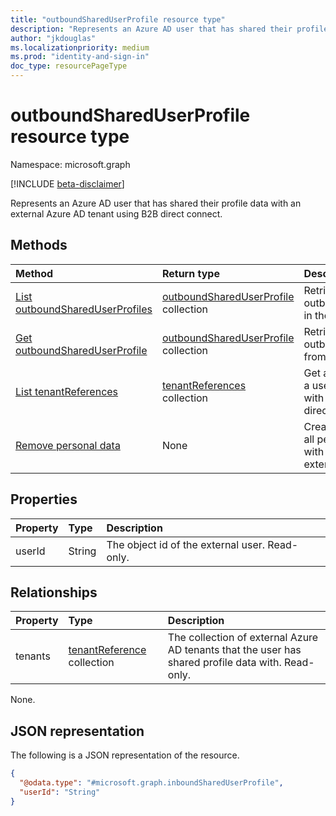```yaml
---
title: "outboundSharedUserProfile resource type"
description: "Represents an Azure AD user that has shared their profile data with an external Azure AD tenant using B2B direct connect."
author: "jkdouglas"
ms.localizationpriority: medium
ms.prod: "identity-and-sign-in"
doc_type: resourcePageType
---
```


# outboundSharedUserProfile resource type

Namespace: microsoft.graph

[!INCLUDE [beta-disclaimer](../../includes/beta-disclaimer.md)]

Represents an Azure AD user that has shared their profile data with an external Azure AD tenant using B2B direct connect.

## Methods

|Method|Return type|Description|
|:---|:---|:---|
|[List outboundSharedUserProfiles](../api/directory-list-outboundshareduserprofiles.md)|[outboundSharedUserProfile](../resources/outboundshareduserprofile.md) collection|Retrieve all outboundSharedUserProfiles in the directory.|
|[Get outboundSharedUserProfile](../api/outboundshareduserprofile-get.md)|[outboundSharedUserProfile](../resources/outboundshareduserprofile.md) collection|Retrieve a specific outboundSharedUserProfile from the directory.|
|[List tenantReferences](../api/outboundshareduserprofile-list-tenants.md)|[tenantReferences](..resources/tenantreference.md) collection| Get all Azure AD tenants that a user has shared their data with as an Azure AD B2B direct connect user.|
|[Remove personal data](../api/tenantreference-removepersonaldata.md)|None| Create a request to remove all personal data associated with a remote user in an external Azure AD tenant.|

## Properties

|Property|Type|Description|
|:---|:---|:---|
| userId | String | The object id of the external user. Read-only. |

## Relationships

|Property|Type|Description|
|:---|:---|:---|
| tenants | [tenantReference](../resources/tenantreference.md) collection | The collection of external Azure AD tenants that the user has shared profile data with. Read-only. |

None.

## JSON representation

The following is a JSON representation of the resource.
<!-- {
  "blockType": "resource",
  "keyProperty": "userId",
  "@odata.type": "microsoft.graph.outboundSharedUserProfile",
  "openType": false
}
-->

``` json
{
  "@odata.type": "#microsoft.graph.inboundSharedUserProfile",
  "userId": "String"
}
```
